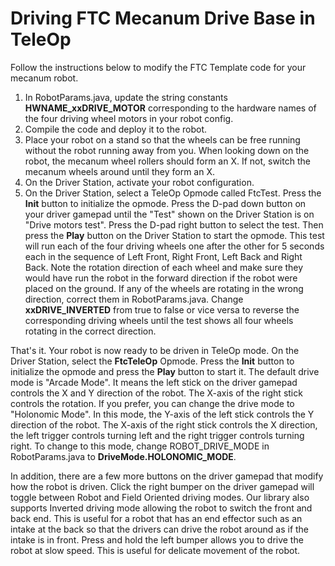 # Driving FTC Mecanum Drive Base in TeleOp
Follow the instructions below to modify the FTC Template code for your mecanum robot.
1. In RobotParams.java, update the string constants **HWNAME_xxDRIVE_MOTOR** corresponding to the hardware names of the four driving wheel motors in your robot config.
1. Compile the code and deploy it to the robot.
1. Place your robot on a stand so that the wheels can be free running without the robot running away from you. When looking down on the robot, the mecanum wheel rollers should form an X. If not, switch the mecanum wheels around until they form an X.
1. On the Driver Station, activate your robot configuration.
1. On the Driver Station, select a TeleOp Opmode called FtcTest. Press the **Init** button to initialize the opmode. Press the D-pad down button on your driver gamepad until the "Test" shown on the Driver Station is on "Drive motors test". Press the D-pad right button to select the test. Then press the **Play** button on the Driver Station to start the opmode. This test will run each of the four driving wheels one after the other for 5 seconds each in the sequence of Left Front, Right Front, Left Back and Right Back. Note the rotation direction of each wheel and make sure they would have run the robot in the forward direction if the robot were placed on the ground. If any of the wheels are rotating in the wrong direction, correct them in RobotParams.java. Change **xxDRIVE_INVERTED** from true to false or vice versa to reverse the corresponding driving wheels until the test shows all four wheels rotating in the correct direction.

That's it. Your robot is now ready to be driven in TeleOp mode. On the Driver Station, select the **FtcTeleOp** Opmode. Press the **Init** button to initialize the opmode and press the **Play** button to start it. The default drive mode is "Arcade Mode". It means the left stick on the driver gamepad controls the X and Y direction of the robot. The X-axis of the right stick controls the rotation. If you prefer, you can change the drive mode to "Holonomic Mode". In this mode, the Y-axis of the left stick controls the Y direction of the robot. The X-axis of the right stick controls the X direction, the left trigger controls turning left and the right trigger controls turning right. To change to this mode, change ROBOT_DRIVE_MODE in RobotParams.java to **DriveMode.HOLONOMIC_MODE**.

In addition, there are a few more buttons on the driver gamepad that modify how the robot is driven. Click the right bumper on the driver gamepad will toggle between Robot and Field Oriented driving modes. Our library also supports Inverted driving mode allowing the robot to switch the front and back end. This is useful for a robot that has an end effector such as an intake at the back so that the drivers can drive the robot around as if the intake is in front. Press and hold the left bumper allows you to drive the robot at slow speed. This is useful for delicate movement of the robot.
